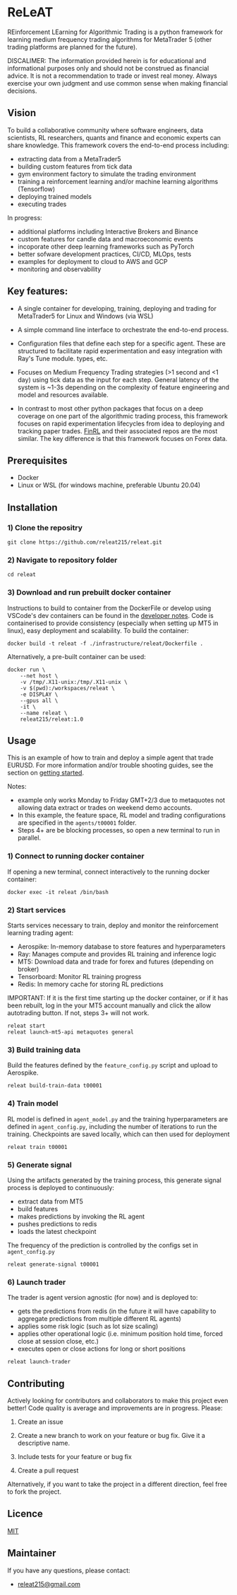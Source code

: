 # ReLeAT

REinforcement LEarning for Algorithmic Trading is a python framework for learning medium frequency trading algorithms for MetaTrader 5 (other trading platforms are planned for the future).

DISCALIMER: The information provided herein is for educational and informational purposes only and should not be construed as financial advice. It is not a recommendation to trade or invest real money. Always exercise your own judgment and use common sense when making financial decisions.

## Vision

To build a collaborative community where software engineers, data scientists, RL researchers, quants and finance and economic experts can share knowledge. This framework covers the end-to-end process including:
- extracting data from a MetaTrader5
- building custom features from tick data
- gym environment factory to simulate the trading environment
- training a reinforcement learning and/or machine learning algorithms (Tensorflow)
- deploying trained models
- executing trades

In progress:
- additional platforms including Interactive Brokers and Binance
- custom features for candle data and macroeconomic events
- incoporate other deep learning frameworks such as PyTorch
- better sofware development practices, CI/CD, MLOps, tests
- examples for deployment to cloud to AWS and GCP
- monitoring and observability

## Key features:

- A single container for developing, training, deploying and trading for MetaTrader5 for Linux and Windows (via WSL)

- A simple command line interface to orchestrate the end-to-end process.

- Configuration files that define each step for a specific agent. These are structured to facilitate rapid experimentation and easy integration with Ray's Tune module. types, etc.

- Focuses on Medium Frequency Trading strategies (>1 second and <1 day) using tick data as the input for each step. General latency of the system is ~1-3s depending on the complexity of feature engineering and model and resources available.

- In contrast to most other python packages that focus on a deep coverage on one part of the algorithmic trading process, this framework focuses on rapid experimentation lifecycles from idea to deploying and tracking paper trades. [FinRL](https://github.com/AI4Finance-Foundation/FinRL) and their associated repos are the most similar. The key difference is that this framework focuses on Forex data.

## Prerequisites

- Docker
- Linux or WSL (for windows machine, preferable Ubuntu 20.04)

## Installation

### 1) Clone the repositry

```
git clone https://github.com/releat215/releat.git
```

### 2) Navigate to repository folder

```
cd releat
```

### 3) Download and run prebuilt docker container

Instructions to build to container from the DockerFile or develop using VSCode's dev containers can be found in the [developer notes](docs/developer_notes/releat_dockerfile.md). Code is containerised to provide consistency (especially when setting up MT5 in linux), easy deployment and scalability. To build the container:

```
docker build -t releat -f ./infrastructure/releat/Dockerfile .
```


Alternatively, a pre-built container can be used:

```
docker run \
    --net host \
    -v /tmp/.X11-unix:/tmp/.X11-unix \
    -v $(pwd):/workspaces/releat \
    -e DISPLAY \
    --gpus all \
    -it \
    --name releat \
    releat215/releat:1.0
```

## Usage

This is an example of how to train and deploy a simple agent that trade EURUSD. For more information and/or trouble shooting guides, see the section on [getting started](docs/getting_started/basic_usage.md).

Notes:
- example only works Monday to Friday GMT+2/3 due to metaquotes not allowing data extract or trades on weekend demo accounts.
- In this example, the feature space, RL model and trading configurations are specified in the `agents/t00001` folder.
- Steps 4+ are be blocking processes, so open a new terminal to run in parallel.

### 1) Connect to running docker container

If opening a new terminal, connect interactively to the running docker container:

```
docker exec -it releat /bin/bash
```

### 2) Start services

Starts services necessary to train, deploy and monitor the reinforcement
learning trading agent:
- Aerospike: In-memory database to store features and hyperparameters
- Ray: Manages compute and provides RL training and inference logic
- MT5: Download data and trade for forex and futures (depending on broker)
- Tensorboard: Monitor RL training progress
- Redis: In memory cache for storing RL predictions

IMPORTANT: If it is the first time starting up the docker container, or if it has been rebuilt, log in the your MT5 account manually and click the allow autotrading button. If not, steps 3+ will not work.

```
releat start
releat launch-mt5-api metaquotes general
```


### 3) Build training data

Build the features defined by the `feature_config.py` script and upload to Aerospike.

```
releat build-train-data t00001
```

### 4) Train model

RL model is defined in `agent_model.py` and the training hyperparameters are defined in `agent_config.py`, including the number of iterations to run the training. Checkpoints are saved locally, which can then used for deployment

```
releat train t00001
```

### 5) Generate signal

Using the artifacts generated by the training process, this generate signal process is deployed to continuously:
- extract data from MT5
- build features
- makes predictions by invoking the RL agent
- pushes predictions to redis
- loads the latest checkpoint

The frequency of the prediction is controlled by the configs set in `agent_config.py`

```
releat generate-signal t00001
```

### 6) Launch trader

The trader is agent version agnostic (for now) and is deployed to:
- gets the predictions from redis (in the future it will have capability to aggregate predictions from multiple different RL agents)
- applies some risk logic (such as lot size scaling)
- applies other operational logic (i.e. minimum position hold time, forced close at session close, etc.)
- executes open or close actions for long or short positions

```
releat launch-trader
```


## Contributing

Actively looking for contributors and collaborators to make this project even better! Code quality is average and improvements are in progress. Please:

1) Create an issue

2) Create a new branch to work on your feature or bug fix. Give it a descriptive name.

3) Include tests for your feature or bug fix

4) Create a pull request

Alternatively, if you want to take the project in a different direction, feel free to fork the project.

## Licence

[MIT](https://choosealicense.com/licenses/mit/)

## Maintainer

If you have any questions, please contact:

- releat215@gmail.com
